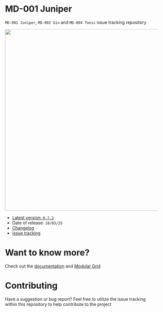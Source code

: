 # MD-001 Juniper

`MD-001 Juniper`, `MD-002 Gin` and `MD-004 Tonic` issue tracking repository

<img src="https://docs.mnemonicdevices.io/images/md001-banner.jpeg" width="600px" />

- [Latest version: `0.7.2`](https://docs.mnemonicdevices.io/md001/changelog.html)
- Date of release: `10/03/25`
- [Changelog](https://docs.mnemonicdevices.io/md001/changelog.html)
- <a href="https://github.com/mnemonicdevices/md001/issues">Issue tracking</a>

# Want to know more?

Check out the [documentation](https://docs.mnemonicdevices.io) and [Modular Grid](https://www.modulargrid.net/e/mnemonic-devices-juniper)

# Contributing

Have a suggestion or bug report? Feel free to utilize the issue tracking within this repository to help contribute to the project
